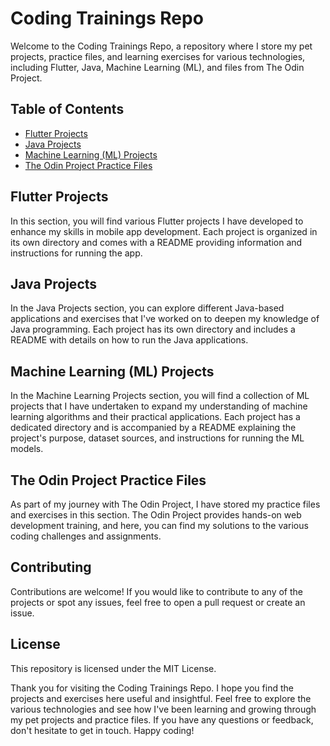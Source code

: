# Coding Trainings Repo
Welcome to the Coding Trainings Repo, a repository where I store my pet projects, practice files, and learning exercises for various technologies, including Flutter, Java, Machine Learning (ML), and files from The Odin Project.

## Table of Contents
* [Flutter Projects](https://github.com/UlugbekMuslitdinov/MyCodingTrainings/tree/main/flutter)
* [Java Projects](https://github.com/UlugbekMuslitdinov/MyCodingTrainings/tree/main/java)
* [Machine Learning (ML) Projects](https://github.com/UlugbekMuslitdinov/MyCodingTrainings/tree/main/ML)
* [The Odin Project Practice Files](https://github.com/UlugbekMuslitdinov/MyCodingTrainings/tree/main/odin)

## Flutter Projects
In this section, you will find various Flutter projects I have developed to enhance my skills in mobile app development. Each project is organized in its own directory and comes with a README providing information and instructions for running the app.

## Java Projects
In the Java Projects section, you can explore different Java-based applications and exercises that I've worked on to deepen my knowledge of Java programming. Each project has its own directory and includes a README with details on how to run the Java applications.

## Machine Learning (ML) Projects
In the Machine Learning Projects section, you will find a collection of ML projects that I have undertaken to expand my understanding of machine learning algorithms and their practical applications. Each project has a dedicated directory and is accompanied by a README explaining the project's purpose, dataset sources, and instructions for running the ML models.

## The Odin Project Practice Files
As part of my journey with The Odin Project, I have stored my practice files and exercises in this section. The Odin Project provides hands-on web development training, and here, you can find my solutions to the various coding challenges and assignments.

## Contributing
Contributions are welcome! If you would like to contribute to any of the projects or spot any issues, feel free to open a pull request or create an issue.

## License
This repository is licensed under the MIT License.

Thank you for visiting the Coding Trainings Repo. I hope you find the projects and exercises here useful and insightful. Feel free to explore the various technologies and see how I've been learning and growing through my pet projects and practice files. If you have any questions or feedback, don't hesitate to get in touch. Happy coding!
